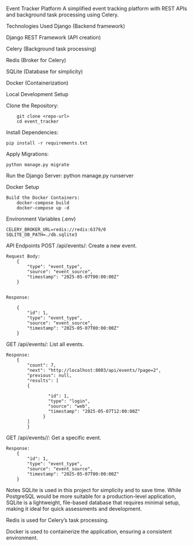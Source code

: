 Event Tracker Platform
    A simplified event tracking platform with REST APIs and background task processing using Celery.

Technologies Used
Django (Backend framework)

Django REST Framework (API creation)

Celery (Background task processing)

Redis (Broker for Celery)

SQLite (Database for simplicity)

Docker (Containerization)


Local Development Setup

Clone the Repository:

        git clone <repo-url>
        cd event_tracker

Install Dependencies:

    pip install -r requirements.txt

Apply Migrations:

    python manage.py migrate

Run the Django Server:
    python manage.py runserver


Docker Setup

    Build the Docker Containers:
        docker-compose build
        docker-compose up -d


Environment Variables (.env)

    CELERY_BROKER_URL=redis://redis:6379/0
    SQLITE_DB_PATH=./db.sqlite3


API Endpoints
POST /api/events/: Create a new event.
    
    Request Body:
        {
            "type": "event_type",
            "source": "event_source",
            "timestamp": "2025-05-07T00:00:00Z"
        }
            
        
    Response:
        
        {
            "id": 1,
            "type": "event_type",
            "source": "event_source",
            "timestamp": "2025-05-07T00:00:00Z"
        }

GET /api/events/: List all events.

    Response:
        {
            "count": 7,
            "next": "http://localhost:8003/api/events/?page=2",
            "previous": null,
            "results": [
            {
            
                    "id": 1,
                    "type": "login",
                    "source": "web",
                    "timestamp": "2025-05-07T12:00:00Z"
                  }
            ]
            }



GET /api/events/<id>/: Get a specific event.

    Response:
        {
            "id": 1,
            "type": "event_type",
            "source": "event_source",
            "timestamp": "2025-05-07T00:00:00Z"
        }


Notes
SQLite is used in this project for simplicity and to save time. While PostgreSQL would be more suitable for a production-level application, SQLite is a lightweight, file-based database that requires minimal setup, making it ideal for quick assessments and development.

Redis is used for Celery’s task processing.

Docker is used to containerize the application, ensuring a consistent environment.
